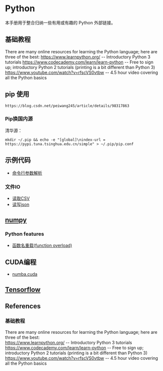 # Python

本手册用于整合归纳一些有用或有趣的 Python 外部链接。

## 基础教程

There are many online resources for learning the Python language; here are three of the best:
https://www.learnpython.org/ -- Introductory Python 3 tutorials
https://www.codecademy.com/learn/learn-python -- Free to sign up; introductory Python 2 tutorials (printing is a bit different than Python 3)
https://www.youtube.com/watch?v=rfscVS0vtbw -- 4.5 hour video covering all the Python basics

## pip 使用 

```
https://blog.csdn.net/peiwang245/article/details/98317863
```

### Pip换国内源

清华源：

```shell
mkdir ~/.pip && echo -e "[global]\nindex-url = https://pypi.tuna.tsinghua.edu.cn/simple" > ~/.pip/pip.conf
```

## 示例代码

- [命令行参数解析](parse_args.py)

### 文件IO

- [读取CSV](csv_io.py)
- [读写json](json_io.py)

## [numpy](numpy/numpy.md)

### Python features

- [函数名重载(function overload)](function_overload.py)

## CUDA编程

- [numba.cuda](numba/cuda.ipynb)

## [Tensorflow](tensorflow/Tensorflow.md)

## References

### 基础教程

There are many online resources for learning the Python language; here are three of the best:  
https://www.learnpython.org/ -- Introductory Python 3 tutorials  
https://www.codecademy.com/learn/learn-python -- Free to sign up; introductory Python 2 tutorials (printing is a bit different than Python 3)  
https://www.youtube.com/watch?v=rfscVS0vtbw -- 4.5 hour video covering all the Python basics